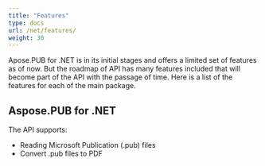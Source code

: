 ```yaml
---
title: "Features"
type: docs
url: /net/features/
weight: 30
---
```


Apose.PUB for .NET is in its initial stages and offers a limited set of features as of now. But the roadmap of API has many features included that will become part of the API with the passage of time. Here is a list of the features for each of the main package.
## **Aspose.PUB for .NET**
The API supports:

- Reading Microsoft Publication (.pub) files
- Convert .pub files to PDF
